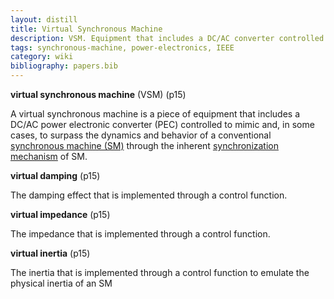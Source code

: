 ```yaml
---
layout: distill
title: Virtual Synchronous Machine
description: VSM. Equipment that includes a DC/AC converter controlled to mimic a conventional synchronous machine.
tags: synchronous-machine, power-electronics, IEEE
category: wiki
bibliography: papers.bib
---
```


**virtual synchronous machine** (VSM) <d-cite key="ieee2025std2988"></d-cite> (p15)

A virtual synchronous machine is a piece of equipment that includes a DC/AC power electronic converter (PEC) controlled to mimic and, in some cases, to surpass the dynamics and behavior of a conventional [synchronous machine (SM)](/wiki/synchronous-machine) through the inherent [synchronization mechanism](/wiki/synchronization) of SM.

**virtual damping** <d-cite key="ieee2025std2988"></d-cite> (p15)

The damping effect that is implemented through a control function.

**virtual impedance** <d-cite key="ieee2025std2988"></d-cite> (p15)

The impedance that is implemented through a control function.

**virtual inertia** <d-cite key="ieee2025std2988"></d-cite> (p15)

The inertia that is implemented through a control function to emulate the physical inertia of an SM

<br>
